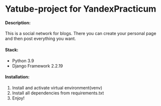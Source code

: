 # Yatube-project for YandexPracticum
#### Description:

This is a social network for blogs. There you can create your personal page and then post everything you want.







#### Stack:

- Python 3.9
- Django Framework 2.2.19





#### Installation:

1. Install and activate virtual environment(venv)
2. Install all dependencies from requirements.txt
3. Enjoy!
